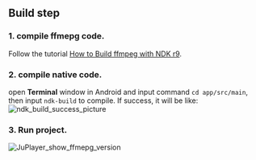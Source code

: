 ## Build step
### 1. compile ffmepg code.
Follow the tutorial [How to Build ffmpeg with NDK r9](http://www.roman10.net/how-to-build-ffmpeg-with-ndk-r9/).

### 2. compile native code.
open **Terminal** window in Android and input command `cd app/src/main`, then input `ndk-build` to compile. If success, it will be like:
![ndk_build_success_picture](https://github.com/JuwanZhu/JuPlayer/tree/master/capature/ndk_build.jpg)

### 3. Run project.
![JuPlayer_show_ffmepg_version](https://github.com/JuwanZhu/JuPlayer/tree/master/capature/juPlayer_show_ffmepg_version_picture.jpg)

